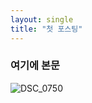 ```yaml
---
layout: single
title: "첫 포스팅"
---
```

### 여기에 본문
![DSC_0750](https://user-images.githubusercontent.com/10150850/180631557-b3d7a8fc-6612-4e35-a2d7-4f851e7023e6.JPG)

